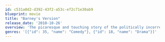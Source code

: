 ```yaml
---
id: c531a0d2-d392-43f2-a53c-ef2c71e30ab9
blueprint: movie
title: "Barney's Version"
release_date: '2010-10-26'
overview: 'The picaresque and touching story of the politically incorrect, fully lived life of the impulsive, irascible and fearlessly blunt Barney Panofsky.'
genres: '[{"id": 35, "name": "Comedy"}, {"id": 18, "name": "Drama"}]'
---
```

